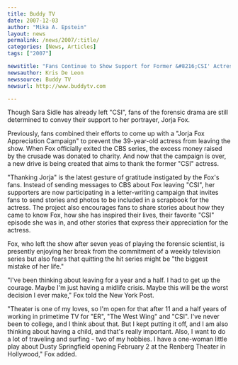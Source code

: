 ```yaml
---
title: Buddy TV 
date: 2007-12-03
author: "Mika A. Epstein"
layout: news
permalink: /news/2007/:title/
categories: [News, Articles]
tags: ["2007"]

newstitle: "Fans Continue to Show Support for Former &#8216;CSI' Actress  "
newsauthor: Kris De Leon  
newssource: Buddy TV 
newsurl: http://www.buddytv.com

---
```


Though Sara Sidle has already left "CSI", fans of the forensic drama are still determined to convey their support to her portrayer, Jorja Fox.

Previously, fans combined their efforts to come up with a "Jorja Fox Appreciation Campaign" to prevent the 39-year-old actress from leaving the show. When Fox officially exited the CBS series, the excess money raised by the crusade was donated to charity. And now that the campaign is over, a new drive is being created that aims to thank the former "CSI" actress.

"Thanking Jorja" is the latest gesture of gratitude instigated by the Fox's fans. Instead of sending messages to CBS about Fox leaving "CSI", her supporters are now participating in a letter-writing campaign that invites fans to send stories and photos to be included in a scrapbook for the actress. The project also encourages fans to share stories about how they came to know Fox, how she has inspired their lives, their favorite "CSI" episode she was in, and other stories that express their appreciation for the actress.

Fox, who left the show after seven yeas of playing the forensic scientist, is presently enjoying her break from the commitment of a weekly television series but also fears that quitting the hit series might be "the biggest mistake of her life."

"I've been thinking about leaving for a year and a half. I had to get up the courage. Maybe I'm just having a midlife crisis. Maybe this will be the worst decision I ever make," Fox told the New York Post.

"Theater is one of my loves, so I'm open for that after 11 and a half years of working in primetime TV for "ER", "The West Wing" and "CSI". I've never been to college, and I think about that. But I kept putting it off, and I am also thinking about having a child, and that's really important. Also, I want to do a lot of traveling and surfing - two of my hobbies. I have a one-woman little play about Dusty Springfield opening February 2 at the Renberg Theater in Hollywood," Fox added.


